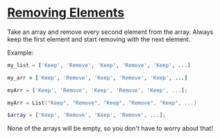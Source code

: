 # [Removing Elements](https://www.codewars.com/kata/5769b3802ae6f8e4890009d2)
Take an array and remove every second element from the array. Always keep the first element and start removing with the next element.

Example:
```python
my_list = ['Keep', 'Remove', 'Keep', 'Remove', 'Keep', ...]
```
```ruby
my_arr = ['Keep', 'Remove', 'Keep', 'Remove', 'Keep', ...]
```
```javascript
myArr = ['Keep', 'Remove', 'Keep', 'Remove', 'Keep', ...];
```
```scala
myArr = List("Keep", "Remove", "Keep", "Remove", "Keep", ...)
```
```php
$array = ['Keep', 'Remove', 'Keep', 'Remove', ...];
```
None of the arrays will be empty, so you don't have to worry about that!